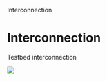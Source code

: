 Interconnection



# Interconnection

Testbed interconnection

![](assets/interconnection/d93b1378906a15070e85853d73dc19b012c2ea1194501f6d8778d0d8e0de7cad)